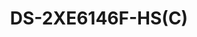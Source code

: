 ---
id: 7
title: "DS-2XE6146F-HS(C)"
subTitle:  "Fixed Dome Explosion-Proof Network Camera – ATEX & IECEx Certified"
category: "Explosion-Proof Products"
imgCard: "/src/assets/images/explosionproof/DS-2XE6146F-HS/DS-2XE6146F-HS-1.png"
imgAlt: "DS-2XE6146F-HS(C)"
thumbnails: [
  "/src/assets/images/explosionproof/DS-2XE6146F-HS/DS-2XE6146F-HS-1.png"
]
features: [
  "Certified Explosion-Proof: ATEX & IECEx certified for gas and dust hazardous environments",
  "Rugged & Corrosion-Resistant: 316L stainless steel enclosure with anti-corrosion spray treatment",
  "Weatherproof Protection: IP68-rated to prevent water ingress for reliable outdoor use",
  "Efficient Video Compression: Supports H.265+/H.265/H.264+/H.264 for optimized storage and bandwidth usage",
  "Extreme Temperature Resistance: Built-in heater allows operation in ultra-low temperatures down to -40°C",
  "High-Resolution Imaging: 4 MP sensor delivers clear and detailed visuals"
]
specifications: {
  Camera: {
    Image Sensor: "1/3\" Progressive Scan CMOS",
    MaxResolution: "2688 × 1520",
    MinIllumination: {
      Color: "0.003 Lux @ (F1.0, AGC ON)"
    },
    ShutterTime: "1/3 s to 1/100,000 s",
    AngleAdjustment: "Pan: 0° to 340°, tilt: 0° to 75°"
  },
  Lens: {
    LensType: "Fixed focal length, 2.8 mm, 4 mm, and 6 mm optional",
    FocalLength_FOV: {
      "2.8 mm": "Horizontal FOV 102.5°, Vertical FOV 53.4°, Diagonal FOV 118.9°",
      "4 mm": "Horizontal FOV 80.2°, Vertical FOV 40.8°, Diagonal FOV 93.4°",
      "6 mm": "Horizontal FOV 52.5°, Vertical FOV 27.4°, Diagonal FOV 60.2°"
    },
    LensMount: "M12",
    Aperture: "F1.0"
  },
  Video: {
    MainStream: {
      "50 Hz": "25 fps (2688 × 1520, 1920 × 1080, 1280 × 720)",
      "60 Hz": "30 fps (2688 × 1520, 1920 × 1080, 1280 × 720)"
    },
    SubStream: {
      "50 Hz": "25 fps (640 × 480, 640 × 360)",
      "60 Hz": "30 fps (640 × 480, 640 × 360)"
    },
    ThirdStream: {
      "50 Hz": "1 fps (1920 × 1080, 1280 × 720, 640 × 480, 640 × 360)",
      "60 Hz": "1 fps (1920 × 1080, 1280 × 720, 640 × 480, 640 × 360)"
    },
    VideoCompression: {
      MainStream: "H.265+/H.265/H.264+/H.264",
      SubStream: "H.265/H.264/MJPEG",
      ThirdStream: "H.265/H.264"
    },
    VideoBitRate: "32 Kbps to 8 Mbps",
    H264Type: "Baseline Profile/Main Profile/High Profile",
    H265Type: "Main Profile",
    ScalableVideoCoding: "H.264 and H.265 encoding",
    RegionOfInterest: "5 fixed regions for each stream",
    TargetCropping: "Yes"
  },
  Audio: {
    AudioCompression: "G.711ulaw/G.711alaw/G.722.1/G.726/MP2L2/PCM/AAC/MP3",
    AudioBitRate: "64 Kbps (G.711 ulaw/G.711 alaw)/16 Kbps (G.722.1)/16 Kbps (G.726)/32 to 192 Kbps (MP2L2)/16 to 64 Kbps (AAC)/8 to 320 Kbps (MP3)",
    AudioSamplingRate: "8 kHz/16 kHz/32 kHz/44.1 kHz/48 kHz",
    EnvironmentNoiseFiltering: "Yes"
  },
  Image: {
    ImageParametersSwitch: "Yes",
    ImageSettings: "Rotate mode, saturation, brightness, contrast, sharpness, AGC, and white balance adjustable by client software or web browser",
    DayNightSwitch: "Day, Night, Auto, Schedule",
    WideDynamicRange: "120 dB",
    ImageEnhancement: "BLC, HLC, 3D DNR, defog"
  }
}
---